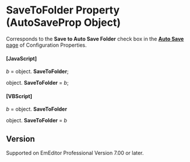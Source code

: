 # SaveToFolder Property (AutoSaveProp Object)

Corresponds to the **Save to Auto Save Folder** check box in the
[**Auto Save** page](../../dlg/properties/autosave/index) of Configuration Properties.

#### \[JavaScript\]

_b_ = object. **SaveToFolder**;

object. **SaveToFolder** = _b_;

#### \[VBScript\]

_b_ = object. **SaveToFolder**

object. **SaveToFolder** = _b_

## Version

Supported on EmEditor Professional Version 7.00 or later.
